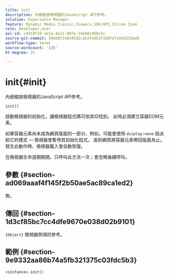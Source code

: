 ```yaml
---
title: init
description: 內嵌縮放檢視器的JavaScript API參考。
solution: Experience Manager
feature: Dynamic Media Classic,Viewers,SDK/API,Inline Zoom
role: Developer,User
exl-id: c4419728-1e1a-4e11-88fe-24eb0c968c5c
source-git-commit: 50dddf148345d2ca5243d5d7108fefa56d23dad6
workflow-type: tm+mt
source-wordcount: '125'
ht-degree: 2%

---
```


# init{#init}

內嵌縮放檢視器的JavaScript API參考。

`init()`

啟動檢視器的初始化，讓檢視器程式碼可依其ID找到。 此時必須建立容器DOM元素。

如果容器元素尚未成為網頁版面的一部分，例如，可能會使用 `display:none` 指派給它的樣式 — 檢視器會暫停其初始化程式。 直到網頁將容器元素帶回版面為止。 發生此動作時，檢視器載入會自動恢復。

在檢視器生命週期期間，只呼叫此方法一次；會忽略後續呼叫。

## 參數 {#section-ad069aaaf4f145f2b50ae5ac89ca1ed2}

無。

## 傳回 {#section-1d3cf85bc7cc4dfe9670e038d02b9101}

`{Object}` 檢視器例項的參考。

## 範例 {#section-9e9332aa86b74a5fb321375c03fdc5b3}

```
<instance>.init()
```
